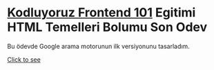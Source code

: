 # [Kodluyoruz Frontend 101](https://github.com/erdinckurt/kodluyoruz-frontend-101-egitimi) Egitimi HTML Temelleri Bolumu Son Odev

Bu ödevde Google arama motorunun ilk versiyonunu tasarladım. 

[Click to see](https://erdinckurt.github.io/google-first-version/)

